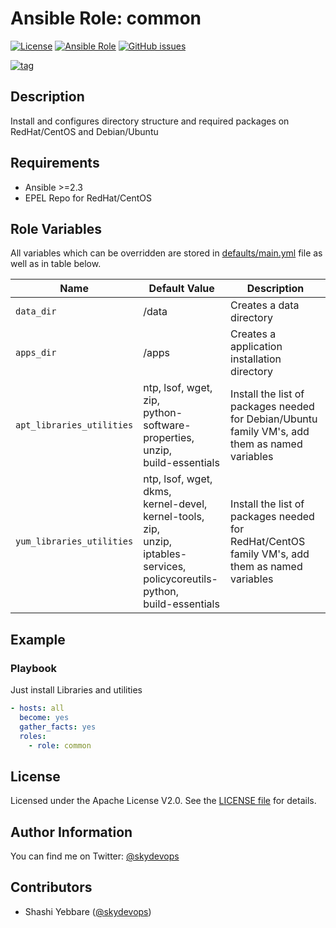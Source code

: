 # Ansible Role: common

[![License](https://img.shields.io/badge/License-Apache%202.0-brightgreen.svg)](https://opensource.org/licenses/Apache-2.0)
[![Ansible Role](https://img.shields.io/badge/ansible%20role-skydevops.common-brightgreen.svg)](https://skydevops.co.in)
[![GitHub issues](https://img.shields.io/github/issues/5KYDEV0P5/common.svg)](https://github.com/5KYDEV0P5/common/issues)
<!-- [![release](http://github.com/github/5KYDEV0P5/common/release.svg?style=flat)](https://github.com/5KYDEV0P5/common/releases/latest) -->
[![tag](https://img.shields.io/github/tag/5KYDEV0P5/common.svg)](https://github.com/5KYDEV0P5/common/tags)


## Description

Install and configures directory structure and required packages on RedHat/CentOS and Debian/Ubuntu

## Requirements

- Ansible >=2.3
- EPEL Repo for RedHat/CentOS


## Role Variables

All variables which can be overridden are stored in [defaults/main.yml](vars/main.yml) file as well as in table below.

| Name           | Default Value | Description                        |
| -------------- | ------------- | -----------------------------------|
| `data_dir` | /data | Creates a data directory |
| `apps_dir` | /apps | Creates a application installation directory |
| `apt_libraries_utilities` | ntp, lsof, wget,  zip,<br> python-software-properties,<br> unzip,<br> build-essentials | Install the list of packages needed for Debian/Ubuntu family VM's, add them as named variables |
| `yum_libraries_utilities` | ntp, lsof, wget, dkms,<br> kernel-devel,<br> kernel-tools,<br> zip,<br> unzip,<br> iptables-services,<br> policycoreutils-python,<br>  build-essentials | Install the list of packages needed for RedHat/CentOS family VM's, add them as named variables |


## Example 

### Playbook

Just install Libraries and utilities 

```yaml
- hosts: all
  become: yes
  gather_facts: yes
  roles:
    - role: common
```

## License


Licensed under the Apache License V2.0. See the [LICENSE file](LICENSE) for details.

## Author Information

You can find me on Twitter: [@skydevops](https://twitter.com/skydevops)

## Contributors

- Shashi Yebbare ([@skydevops](https://twitter.com/skydevops))